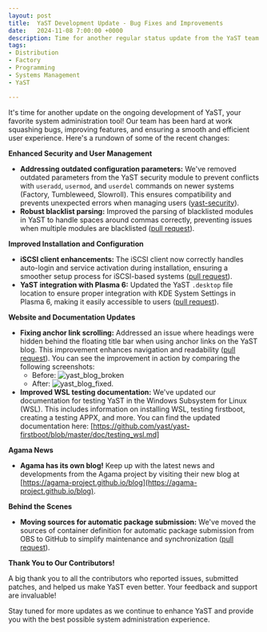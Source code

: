 ```yaml
---
layout: post
title:  YaST Development Update - Bug Fixes and Improvements
date:   2024-11-08 7:00:00 +0000
description: Time for another regular status update from the YaST team with news about YaST itself.
tags:
- Distribution
- Factory
- Programming
- Systems Management
- YaST

---
```


It's time for another update on the ongoing development of YaST, your favorite system administration tool! Our team has been hard at work squashing bugs, improving features, and ensuring a smooth and efficient user experience. Here's a rundown of some of the recent changes:

**Enhanced Security and User Management**

  * **Addressing outdated configuration parameters:** We've removed outdated parameters from the YaST security module to prevent conflicts with `useradd`, `usermod`, and `userdel` commands on newer systems (Factory, Tumbleweed, Slowroll). This ensures compatibility and prevents unexpected errors when managing users ([yast-security](https://github.com/yast/yast-security/pull/160)).
  * **Robust blacklist parsing:** Improved the parsing of blacklisted modules in YaST to handle spaces around commas correctly, preventing issues when multiple modules are blacklisted ([pull request](https://github.com/yast/yast-installation/pull/1127)).

**Improved Installation and Configuration**

  * **iSCSI client enhancements:**  The iSCSI client now correctly handles auto-login and service activation during installation, ensuring a smoother setup process for iSCSI-based systems ([pull request](https://github.com/yast/yast-iscsi-client/pull/132)).
  * **YaST integration with Plasma 6:** Updated the YaST `.desktop` file location to ensure proper integration with KDE System Settings in Plasma 6, making it easily accessible to users ([pull request](https://github.com/yast/yast-control-center/pull/60)).

**Website and Documentation Updates**

  * **Fixing anchor link scrolling:** Addressed an issue where headings were hidden behind the floating title bar when using anchor links on the YaST blog. This improvement enhances navigation and readability ([pull request](https://github.com/yast/yast.github.io/pull/372)). You can see the improvement in action by comparing the following screenshots:
    * Before: <img src="https://github.com/user-attachments/assets/702b0bfd-e567-4ee9-a176-b8ad20baee70" alt="yast_blog_broken">
    * After: <img src="https://github.com/user-attachments/assets/2e277f9a-d7fa-494e-b448-4f6fe73c5bd3" alt="yast_blog_fixed">.
  * **Improved WSL testing documentation:** We've updated our documentation for testing YaST in the Windows Subsystem for Linux (WSL). This includes information on installing WSL, testing firstboot, creating a testing APPX, and more. You can find the updated documentation here: [https://github.com/yast/yast-firstboot/blob/master/doc/testing_wsl.md]

**Agama News**

*  **Agama has its own blog!**  Keep up with the latest news and developments from the Agama project by visiting their new blog at [https://agama-project.github.io/blog](https://agama-project.github.io/blog).

**Behind the Scenes**

  * **Moving sources for automatic package submission:** We've moved the sources of container definition for automatic package submission from OBS to GitHub to simplify maintenance and synchronization ([pull request](https://github.com/yast/ci-yast-rake-container/pull/1)).

**Thank You to Our Contributors!**

A big thank you to all the contributors who reported issues, submitted patches, and helped us make YaST even better. Your feedback and support are invaluable!

Stay tuned for more updates as we continue to enhance YaST and provide you with the best possible system administration experience.
